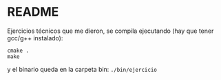 # README 

Ejercicios técnicos que me dieron, se compila ejecutando (hay que tener gcc/g++ instalado):

```
cmake .
make
```

y el binario queda en la carpeta bin: `./bin/ejercicio`

